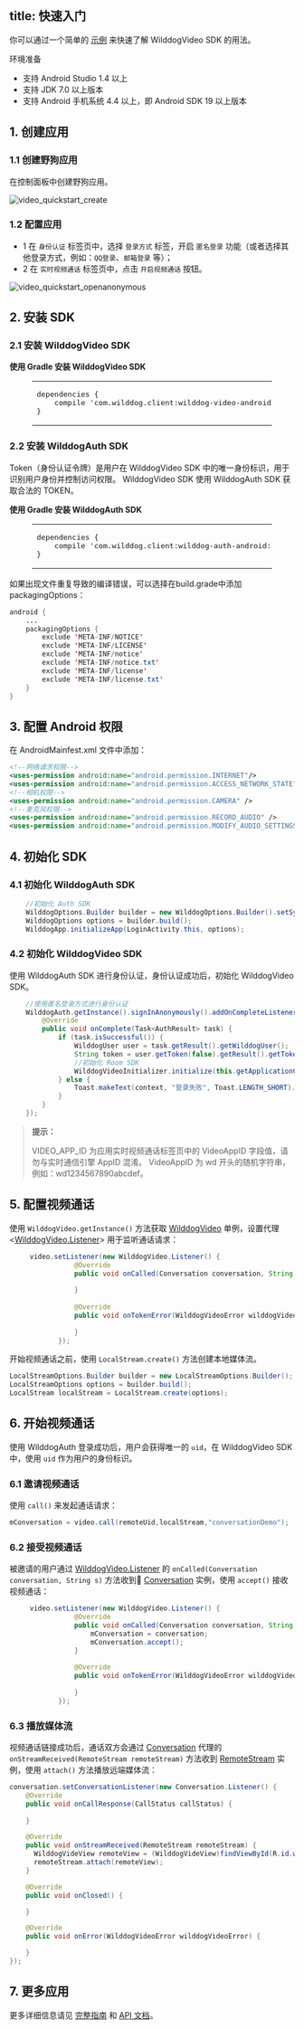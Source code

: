 title: 快速入门
---

你可以通过一个简单的 [示例](https://github.com/WildDogTeam/video-demo-android-conversation) 来快速了解 WilddogVideo SDK 的用法。


<div class="env">
    <p class="env-title">环境准备</p>
    <ul>
        <li>支持 Android Studio 1.4 以上</li>
        <li>支持 JDK 7.0 以上版本</li>
        <li>支持 Android 手机系统 4.4 以上，即 Android SDK 19 以上版本</li>
    </ul>
</div>

## 1. 创建应用

### 1.1 创建野狗应用
在控制面板中创建野狗应用。

<img src='/images/video_quickstart_create.png' alt="video_quickstart_create">

### 1.2 配置应用

- 1 在 `身份认证` 标签页中，选择 `登录方式` 标签，开启 `匿名登录` 功能（或者选择其他登录方式，例如：`QQ登录`、`邮箱登录` 等）；
- 2 在 `实时视频通话` 标签页中，点击 `开启视频通话` 按钮。

<img src='/images/openanonymous.png' alt="video_quickstart_openanonymous">

## 2. 安装 SDK

### 2.1 安装 WilddogVideo SDK

**使用 Gradle 安装 WilddogVideo SDK**
<figure class="highlight java"><table><tbody><tr><td class="code"><pre><div class="line">dependencies {</div><div class="line">    compile <span class="string">&apos;com.wilddog.client:wilddog-video-android:<span class="media_android_v">2.0.0-beta</span>&apos;</span></div><div class="line">}</div></pre></td></tr></tbody></table></figure>

### 2.2 安装 WilddogAuth SDK

Token（身份认证令牌）是用户在 WilddogVideo SDK 中的唯一身份标识，用于识别用户身份并控制访问权限。
WilddogVideo SDK 使用 WilddogAuth SDK 获取合法的 TOKEN。

**使用 Gradle 安装 WilddogAuth SDK**
<figure class="highlight java"><table><tbody><tr><td class="code"><pre><div class="line">dependencies {</div><div class="line">    compile <span class="string">&apos;com.wilddog.client:wilddog-auth-android:<span class="auth_android_v">2.0.6</span>&apos;</span></div><div class="line">}</div></pre></td></tr></tbody></table></figure>

如果出现文件重复导致的编译错误，可以选择在build.grade中添加packagingOptions：

```java
android {
    ...
    packagingOptions {
        exclude 'META-INF/NOTICE'
        exclude 'META-INF/LICENSE'
        exclude 'META-INF/notice'
        exclude 'META-INF/notice.txt'
        exclude 'META-INF/license'
        exclude 'META-INF/license.txt'
    }
}
```


## 3. 配置 Android 权限

在 AndroidMainfest.xml 文件中添加：

```xml
<!--网络请求权限-->
<uses-permission android:name="android.permission.INTERNET"/>
<uses-permission android:name="android.permission.ACCESS_NETWORK_STATE"/>
<!--相机权限-->
<uses-permission android:name="android.permission.CAMERA" />
<!--麦克风权限-->
<uses-permission android:name="android.permission.RECORD_AUDIO" />
<uses-permission android:name="android.permission.MODIFY_AUDIO_SETTINGS" />

```


## 4. 初始化 SDK

### 4.1 初始化 WilddogAuth SDK

```java
    //初始化 Auth SDK
    WilddogOptions.Builder builder = new WilddogOptions.Builder().setSyncUrl("http://" + APP_ID + ".wilddogio.com");
    WilddogOptions options = builder.build();
    WilddogApp.initializeApp(LoginActivity.this, options);
```
### 4.2 初始化 WilddogVideo SDK
使用 WilddogAuth SDK 进行身份认证，身份认证成功后，初始化 WilddogVideo SDK。

```java
    //使用匿名登录方式进行身份认证
    WilddogAuth.getInstance().signInAnonymously().addOnCompleteListener(new OnCompleteListener<AuthResult>() {
        @Override
        public void onComplete(Task<AuthResult> task) {
            if (task.isSuccessful()) {
                WilddogUser user = task.getResult().getWilddogUser();
                String token = user.getToken(false).getResult().getToken();
                //初始化 Room SDK
                WilddogVideoInitializer.initialize(this.getApplicationContext(),VIDEO_APP_ID,token);
            } else {
                Toast.makeText(context, "登录失败", Toast.LENGTH_SHORT).show();
            }
        }
    });
```

<blockquote class="notice">
  <p><strong>提示：</strong></p>
 VIDEO_APP_ID 为应用实时视频通话标签页中的 VideoAppID 字段值，请勿与实时通信引擎 AppID 混淆。
 VideoAppID 为 wd 开头的随机字符串，例如：wd1234567890abcdef。

</blockquote>

## 5. 配置视频通话

使用 `WilddogVideo.getInstance()` 方法获取 [WilddogVideo](/conversation/Android/api/wilddog-video.html) 单例，设置代理 <[WilddogVideo.Listener](/conversation/Android/api/wilddog-video-listener.html)> 用于监听通话请求：

```java
     video.setListener(new WilddogVideo.Listener() {
                @Override
                public void onCalled(Conversation conversation, String s) {
                    
                }
    
                @Override
                public void onTokenError(WilddogVideoError wilddogVideoError) {
    
                }
            });
```

开始视频通话之前，使用 `LocalStream.create()` 方法创建本地媒体流。

```java
LocalStreamOptions.Builder builder = new LocalStreamOptions.Builder();
LocalStreamOptions options = builder.build();
LocalStream localStream = LocalStream.create(options);
```

## 6. 开始视频通话

使用 WilddogAuth 登录成功后，用户会获得唯一的 `uid`，在 WilddogVideo SDK 中，使用 `uid` 作为用户的身份标识。

### 6.1 邀请视频通话

使用 `call()` 来发起通话请求：

```java
mConversation = video.call(remoteUid,localStream,"conversationDemo");
```

### 6.2 接受视频通话

被邀请的用户通过 [WilddogVideo.Listener](/conversation/Android/api/wilddog-video-listener.html) 的 `onCalled(Conversation conversation, String s)` 方法收到 [Conversation](/conversation/Android/api/conversation.html) 实例，使用 `accept()` 接收视频通话：

```java
     video.setListener(new WilddogVideo.Listener() {
                @Override
                public void onCalled(Conversation conversation, String s) {
                    mConversation = conversation;
                    mConversation.accept();
                }
    
                @Override
                public void onTokenError(WilddogVideoError wilddogVideoError) {
    
                }
            });
```

### 6.3 播放媒体流

视频通话链接成功后，通话双方会通过 [Conversation](/conversation/Android/api/conversation.html) 代理的 `onStreamReceived(RemoteStream remoteStream)` 方法收到 [RemoteStream](/conversation/Android/api/remote-stream.html) 实例，使用 `attach()` 方法播放远端媒体流：

```java
conversation.setConversationListener(new Conversation.Listener() {
    @Override
    public void onCallResponse(CallStatus callStatus) {
                       
    }

    @Override
    public void onStreamReceived(RemoteStream remoteStream) {
      WilddogVideView remoteView = (WilddogVideView)findViewById(R.id.wvv_remote);
      remoteStream.attach(remoteView);
    }

    @Override
    public void onClosed() {

    }

    @Override
    public void onError(WilddogVideoError wilddogVideoError) {

    }
});
```

## 7. 更多应用

更多详细信息请见 [完整指南](/conversation/Android/guide/0-concepts.html) 和  [API 文档](/conversation/Android/api/wilddog-video.html)。

